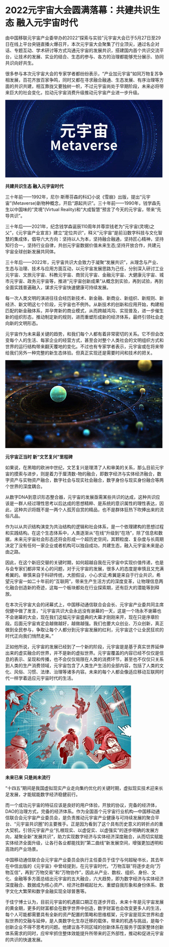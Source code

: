 # 2022元宇宙大会圆满落幕：共建共识生态  融入元宇宙时代  

由中国移联元宇宙产业委举办的2022“探索与实验”元宇宙大会已于5月27日至29日在线上平台央链直播火爆召开，本次元宇宙大会聚集了行业顶尖，通过名企对话、专题互动、学术研讨等方式沟通元宇宙的发展共识，搭建国内首个共识交流平台，让技术的发展、实业的结合、生态的参与、各方的治理都能够充分展示、协同共识向好共生。

很多参与本次元宇宙大会的专家学者都纷纷表示，“产业加元宇宙”如同万物复苏争相发展，百花齐放百家争鸣，同时又都在寻求融合融通、生态发展、有序治理等方面的共识共建，相互靠拢又要独树一帜，不过元宇宙尚处于早期阶段，未来必将带来巨大的社会变化，拉动元宇宙消费升级推动元宇宙产业进一步升级。

![配图一](702ad2dbc492d199b6c6c4d385f63124.jpg)

**共建共识生态  融入元宇宙时代**

三十年前——1992年，尼尔·斯蒂芬森的科幻小说《雪崩》出版，提出“元宇宙”(Metaverse)新物种概念，开启“源起共识”。三十年前——1990年，钱学森先生以中国味的“灵境”(Virtual Reality)和“大成智慧”预言了今天的元宇宙，带来“先导共识”。

三十年后——2021年，纪念钱学森诞辰110周年并尊崇钱老为“元宇宙(灵境)之父”，《元宇宙产业宣言》建立“定位共识”，释义“元宇宙”是前沿数字科技与文化智慧的集成体，倡导六大方向：坚持以人为本，坚持融合融通，坚持匠心精神，坚持知行合一，坚持行业自律，共创元宇宙数据价值未来生态;坚持开放合作，共建元宇宙全球创新发展共同体。

三十年后——2022年，元宇宙共识大会致力于凝聚“发展共识”，从理念与产业、生态与治理、技术与应用方面互动，以元宇宙发展思路为己任，分别深入研讨工业元宇宙、文旅元宇宙、科教元宇宙、商贸元宇宙、金融元宇宙、大健康元宇宙、城市元宇宙、政务元宇宙等，推进“元宇宙创新成果”从概念到实验，再到试验，再到全面实践普遍融入，谋求元宇宙快速健康可持续发展。

每一次人类文明的演进往往会经历新技术、新金融、新商业、新组织、新规则、新经济、新文明这七个阶段，元宇宙也不例外。从新技术的创新和应用开始，构建相匹配的新金融体系，并孕育新的商业模式，从而跨越鸿沟、实现普及，进一步催生新的组织形态，推动制定新的规则，进而重塑形成新的经济体系，最终引领社会走向新的文明形态。

元宇宙作为未来最关键的趋势，和我们每个人都有着非常密切的关系。它不但会改变每个人的生活、每家企业的经营方式，甚至会对整个人类社会的文明组织方式和世界的运行结构带来翻天覆地的变化。不过也有专家学者表示，元宇宙或在将来带给我们另外一种完整的新生态体验。但真正实现还是需要时间和技术的把关。

![配图二](e84d5a8d269739cd160c6b6714befc2b.jpg)

**元宇宙正当时 新“文艺复兴”里程碑**

如果说，在黑暗的欧洲中世纪，文艺复兴是理清了人和审美的关系，那么目前元宇宙的摸索与进步，则是着力于厘清数-物的融合，即数字经济与实体经济融合，数字资产与实物资产融合，数字社会与现实社会融合，数字身份与现实身份融合等两个世界的深度耦合。

从数字DNA到意识形态整合器，元宇宙的发展亟需某些共识的达成，这种共识应该是一群人经过理性思考以后达成的思想精粹、是系统的意识属性的理性表达，因此，这种共识将既不是一两个人孤芳自赏的精品，也不是群体狂热下吹捧出来的流俗凡品。

作为以从共识结构演变为共治结构的逻辑和社会体系，是一个依理建构的思想过程和实践结构。在这个生态体系中，人类逐渐从“在线”升级到“在场”，除了信息和数据，未来元宇宙社会形态还将会形成一个超历史空间，其颗粒度、复杂度与长周期决定了没有任何一家企业或者机构可以独自成功，共建生态，融入元宇宙未来是必由之路。

因此，在这个新旧交替的关键时期，如何超越自我在元宇宙中实现价值传递，也是与会专家们都非常关心的问题，对于元宇宙的发展，很多人的态度是审慎且又充满希翼的。审慎来自于科研传统，大胆假设，小心求证;希翼是来自于行业共识，希望元宇宙一如二十年前的“互联网”，带来生产生活方式的深度变革，让物理信息两化融合创造新的奇迹，这每一个板块都处在行业探索期，还有巨大的潜能等到释放。

在本次元宇宙大会的闭幕式上，中国移动通信联合会会长、元宇宙产业委共同主席倪健中做了发言，“元宇宙共识大会永远没有谢幕的一天，这是一个场永不谢幕也不会谢幕的大会，现在我们这幅元宇宙盛典的大幕才刚刚来开，现在只是序章阶段。后面元宇宙肯定会越做越好，越做越强。我们也要大众创业、万众创新，真正做到全民参与，争取让每个人都分到元宇宙发展的红利，元宇宙这个让全民狂欢的时代正向我们悄然走来。”

正如他所说，元宇宙的发展已经到了一个新的阶段，元宇宙是是基于真实世界延伸出来的虚实融合的世界，并不是新的虚拟世界。元宇宙覆盖的内容已经不仅仅是信息的表示、呈现和传播，也不会仅仅局限在人类的消费环节，甚至也不仅仅只关系到人类的生产消费领域，元宇宙包含了人类生产生活的全部内容，包括了人类的文化、风俗、习惯、法律、治理等诸多内容。未来的每个人都会像适应移动互联网时代一样学着适应元宇宙时代的生活。

![配图三](429fa07996b75ba0f0f1b717ff4e4df2.jpg)

**未来已来  只是尚未流行**

“十四五”期间是我国虚拟现实产业走向集约优化的关键时期，虚拟现实技术迎来长足发展，才能赋能数字经济稳健前行。

而一个成功元宇宙的特征应该是良好的用户体验，开放的协议，完备的经济体，DAO的治理方式，完备的经济体系。作为全国首个元宇宙行业机构—中国移动通信联合会元宇宙产业委员会，是负责推动元宇宙产业健康与可持续发展的聚合平台、“元宇宙共识圈”的主要推手。正是因为看到了这个具有历史意义的转折点的重大契机，引领元宇宙产业“扎根现实、以虚促实、以虚强实”的逐步明确的发展方向，凝聚全新“发展共识”，助力实现数字经济与实体经济深度融合，从而切实赋能实体经济全面升级，让各行各业都能找到“第二曲线”新发展空间，增强更加透明和高效的产业场景。

中国移动通信联合会元宇宙产业委员会执行主任委员于佳宁与何超秘书长，其去年在中信出版的《元宇宙》中曾经提到，在元宇宙时代，“万物互联”将逐步走向“万物互信”，再到“万物交易”和“万物协作”，因此从产业、数权、组织、身份、文化、金融等多方面总结出元宇宙的五大融合，六大趋势，即为数字经济与实体经济深度融合、数据成为核心资产、经济社群崛起壮大、重塑自我形象和身份体系、数字文化大繁荣和数字金融实现全球普惠等。

于佳宁博士认为，目前元宇宙的机遇窗口期正在逐步开启，未来十年是元宇宙发展的黄金期，更多的财富都会在数字世界中创造，数字财富也会改变更多人的生活，每个人可能都需要具有全新的资产配置的策略和思维框架，元宇宙是现实世界和虛拟世界的交融与延伸，是人类数字化生存迁移的载体，带来的机遇与挑战，是每个创新企业不得不思考的问题。他建议各不同区域的创新体系在服务于国家整体创新体系需求的同时，应牢牢抓住整体效能提升所带来的正外部性，推动和促进元宇宙的共识的快速发展。
